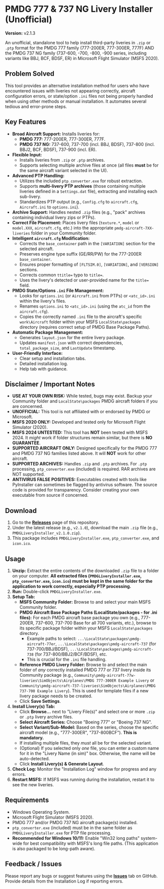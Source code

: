 # PMDG 777 & 737 NG Livery Installer (Unofficial)

**Version:** v2.1.3

An unofficial, standalone tool to help install third-party liveries in `.zip` or `.ptp` format for the PMDG 777 family (777-200ER, 777-300ER, 777F) AND the PMDG 737 NG family (737-600, -700, -800, -900 series, including variants like BBJ, BCF, BDSF, ER) in Microsoft Flight Simulator (MSFS 2020).

## Problem Solved

This tool provides an alternative installation method for users who have encountered issues with liveries not appearing correctly, aircraft configuration errors, or state/option `.ini` files not being properly handled when using other methods or manual installation. It automates several tedious and error-prone steps.

## Key Features

- **Broad Aircraft Support:** Installs liveries for:
  - **PMDG 777:** 777-200ER, 777-300ER, 777F.
  - **PMDG 737 NG:** 737-600, 737-700 (incl. BBJ, BDSF), 737-800 (incl. BBJ2, BCF, BDSF), 737-900 (incl. ER).
- **Flexible Input:**
  - Installs liveries from `.zip` or `.ptp` archives.
  - Supports selecting multiple archive files at once (all files **must** be for the same aircraft variant selected in the UI).
- **Advanced PTP Handling:**
  - Utilizes the included `ptp_converter.exe` for robust extraction.
  - Supports **multi-livery PTP archives** (those containing multiple liveries defined in a `Settings.dat` file), extracting and installing each sub-livery.
  - Standardizes PTP output (e.g., `Config.cfg` to `aircraft.cfg`, `Aircraft.ini` to `options.ini`).
- **Archive Support:** Handles nested `.zip` files (e.g., "pack" archives containing individual livery zips or PTPs).
- **Correct File Placement:** Places livery files (`texture.*`, `model` or `model.XXX`, `aircraft.cfg`, etc.) into the appropriate `pmdg-aircraft-7XX-liveries` folder in your Community folder.
- **Intelligent `aircraft.cfg` Modification:**
  - Corrects the `base_container` path in the `[VARIATION]` section for the selected aircraft.
  - Preserves engine type suffix (GE/RR/PW) for the 777-200ER `base_container`.
  - Ensures proper formatting of `[FLTSIM.0]`, `[VARIATION]`, and `[VERSION]` sections.
  - Corrects common `ttitle=` typo to `title=`.
  - Uses the livery's detected or user-provided name for the `title=` field.
- **PMDG State/Options `.ini` File Management:**
  - Looks for `options.ini` (or `Aircraft.ini` from PTPs) or `<atc_id>.ini` within the livery's files.
  - Renames `options.ini` to `<atc_id>.ini` (using the `atc_id` from the `aircraft.cfg`).
  - Copies the correctly named `.ini` file to the aircraft's specific `work\Aircraft` folder within your MSFS `LocalState\packages` directory (requires correct setup of PMDG Base Package Paths).
- **Automatic Package Management:**
  - Generates `layout.json` for the entire livery package.
  - Updates `manifest.json` with correct dependencies, `total_package_size`, and `LastUpdate` timestamp.
- **User-Friendly Interface:**
  - Clear setup and installation tabs.
  - Detailed installation log.
  - Help tab with guidance.

## Disclaimer / Important Notes

- **USE AT YOUR OWN RISK:** While tested, bugs may exist. Backup your Community folder and `LocalState\packages` PMDG aircraft folders if you are concerned.
- **UNOFFICIAL:** This tool is not affiliated with or endorsed by PMDG or Microsoft.
- **MSFS 2020 ONLY:** Developed and tested only for Microsoft Flight Simulator (2020).
- **MSFS 2024 UNTESTED:** This tool has **NOT** been tested with MSFS 2024. It _might_ work if folder structures remain similar, but there is **NO GUARANTEE**.
- **SUPPORTED AIRCRAFT ONLY:** Designed specifically for the PMDG 777 and PMDG 737 NG families listed above. It will **NOT** work for other aircraft.
- **SUPPORTED ARCHIVES:** Handles `.zip` and `.ptp` archives. For `.ptp` processing, `ptp_converter.exe` (included) is required. RAR archives are NOT supported.
- **ANTIVIRUS FALSE POSITIVES:** Executables created with tools like PyInstaller can sometimes be flagged by antivirus software. The source code is provided for transparency. Consider creating your own executable from source if concerned.

## Download

1.  Go to the [**Releases**](https://github.com/semartinezmo/PMDG-Livery-Installer/releases) page of this repository.
2.  Under the latest release (e.g., `v2.1.0`), download the main `.zip` file (e.g., `PMDGLiveryInstaller_v2.1.0.zip`).
3.  This package includes `PMDGLiveryInstaller.exe`, `ptp_converter.exe`, and `icon.ico`.

## Usage

1.  **Unzip:** Extract the entire contents of the downloaded `.zip` file to a folder on your computer. **All extracted files (`PMDGLiveryInstaller.exe`, `ptp_converter.exe`, `icon.ico`) must be kept in the same folder for the application to work correctly, especially PTP processing.**
2.  **Run:** Double-click `PMDGLiveryInstaller.exe`.
3.  **Setup Tab:**
    - **MSFS Community Folder:** Browse to and select your main MSFS Community folder.
    - **PMDG Aircraft Base Package Paths (LocalState/packages - for .ini files):** For each PMDG aircraft base package you own (e.g., 777-200ER, 737-600, 737-700 Base for all 700 variants, etc.), browse to its specific package folder within your MSFS `LocalState\packages` directory.
      - Example paths to select: `...\LocalState\packages\pmdg-aircraft-77er`, `...\LocalState\packages\pmdg-aircraft-737` (for 737-700/BBJ/BDSF), `...\LocalState\packages\pmdg-aircraft-738` (for 737-800/BBJ2/BCF/BDSF), etc.
      - This is crucial for the `.ini` file handling.
    - **Reference PMDG Livery Folder:** Browse to and select the main folder of _any_ correctly installed PMDG 777 or 737 livery inside its Community package (e.g., `Community\pmdg-aircraft-77w-liveries\SimObjects\Airplanes\PMDG 777-300ER Example Livery` or `Community\pmdg-aircraft-737-liveries\SimObjects\Airplanes\PMDG 737-700 Example Livery`). This is used for template files if a new livery package needs to be created.
    - Click **Save Settings**.
4.  **Install Livery(s) Tab:**
    - Click **Browse...** next to "Livery File(s)" and select one or more `.zip` or `.ptp` livery archive files.
    - **Select Aircraft Series:** Choose "Boeing 777" or "Boeing 737 NG".
    - **Select Variant/Sub-Model:** Based on the series, choose the specific aircraft model (e.g., "777-300ER", "737-800BCF"). **This is mandatory.**
    - If installing multiple files, they _must_ all be for the selected variant.
    - (Optional) If you selected only _one_ file, you can enter a custom name for it in the "Livery Name (in sim)" box. Otherwise, the name will be auto-detected.
    - Click **Install Livery(s) & Generate Layout**.
5.  **Check Log:** Monitor the "Installation Log" window for progress and any errors.
6.  **Restart MSFS:** If MSFS was running during the installation, restart it to see the new liveries.

## Requirements

- Windows Operating System.
- Microsoft Flight Simulator (MSFS 2020).
- PMDG 777 and/or PMDG 737 NG aircraft package(s) installed.
- `ptp_converter.exe` (included) must be in the same folder as `PMDGLiveryInstaller.exe` for PTP file processing.
- **Recommended for Windows 10/11:** Enable "Win32 long paths" system-wide for best compatibility with MSFS's long file paths. (This application is also packaged to be long-path aware).

## Feedback / Issues

Please report any bugs or suggest features using the [**Issues**](https://github.com/semartinezmo/PMDG-Livery-Installer/issues) tab on GitHub. Provide details from the Installation Log if reporting errors.
